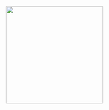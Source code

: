 <div align="center">
  <a href="#">
    <img src="https://tanjeffreyz-github-overview.herokuapp.com/" width="256px" height="256px" />
  </a>
</div>
